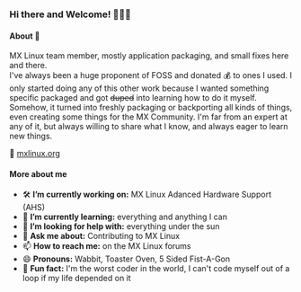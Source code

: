 ### Hi there and Welcome! 👋👋👋

#### About :rabbit2:
MX Linux team member, mostly application packaging, and small fixes here and there.  
I've always been a huge proponent of FOSS and donated :moneybag: to ones I used.  I only started doing any of this other work because I wanted something specific packaged and got ~~duped~~ into learning how to do it myself.  Somehow, it turned into freshly packaging or backporting all kinds of things, even creating some things for the MX Community.  I'm far from an expert at any of it, but always willing to share what I know, and always eager to learn new things.

:house_with_garden: <a href="https://mxlinux.org/">mxlinux.org</a>
#### More about me
- :hammer_and_wrench: **I’m currently working on:** MX Linux Adanced Hardware Support (AHS)
- :brain: **I’m currently learning:** everything and anything I can
- 🤔 **I’m looking for help with:** everything under the sun
- 💬 **Ask me about:** Contributing to MX Linux
- 📫 **How to reach me:** on the MX Linux forums
- 😄 **Pronouns:** Wabbit, Toaster Oven, 5 Sided Fist-A-Gon
- :shushing_face: **Fun fact:** I'm the worst coder in the world, I can't code myself out of a loop if my life depended on it

